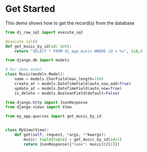 # Get Started

This demo shows how to get the record(s) from the database

``` py title="queries.py" linenums="1"
from dj_raw_sql import execute_sql

@execute_sql()
def get_music_by_id(id: int):
    return "SELECT * FROM dj_app_music WHERE id = %s", (id,)
```

``` py title="models.py" linenums="1"
from django.db import models

# Our demo model
class Music(models.Model):
    name = models.CharField(max_length=150)
    create_at = models.DateTimeField(auto_now_add=True)
    update_at = models.DateTimeField(auto_now=True)
    is_delete = models.BooleanField(default=False)
```

``` py title="views.py" linenums="1"
from django.http import JsonResponse
from django.views import View

from my_app.queries import get_music_by_id


class MyView(View):
    def get(self, request, *args, **kwargs):
        music: tuple[tuple] = get_music_by_id(id=1)
        return JsonResponse({"name": music[0][1]})
```
